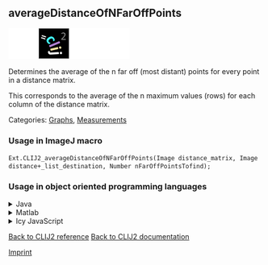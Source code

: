## averageDistanceOfNFarOffPoints
<img src="images/mini_empty_logo.png"/><img src="images/mini_clij2_logo.png"/><img src="images/mini_empty_logo.png"/><img src="images/mini_empty_logo.png"/>

Determines the average of the n far off (most distant) points for every point in a distance matrix.

This corresponds to the average of the n maximum values (rows) for each column of the distance matrix.

Categories: [Graphs](https://clij.github.io/clij2-docs/reference__graph), [Measurements](https://clij.github.io/clij2-docs/reference__measurement)

### Usage in ImageJ macro
```
Ext.CLIJ2_averageDistanceOfNFarOffPoints(Image distance_matrix, Image distance+_list_destination, Number nFarOffPointsTofind);
```


### Usage in object oriented programming languages



<details>

<summary>
Java
</summary>
<pre class="highlight">// init CLIJ and GPU
import net.haesleinhuepf.clij2.CLIJ2;
import net.haesleinhuepf.clij.clearcl.ClearCLBuffer;
CLIJ2 clij2 = CLIJ2.getInstance();

// get input parameters
ClearCLBuffer distance_matrix = clij2.push(distance_matrixImagePlus);
distance+_list_destination = clij2.create(distance_matrix);
int nFarOffPointsTofind = 10;
</pre>

<pre class="highlight">
// Execute operation on GPU
clij2.averageDistanceOfNFarOffPoints(distance_matrix, distance+_list_destination, nFarOffPointsTofind);
</pre>

<pre class="highlight">
// show result
distance+_list_destinationImagePlus = clij2.pull(distance+_list_destination);
distance+_list_destinationImagePlus.show();

// cleanup memory on GPU
clij2.release(distance_matrix);
clij2.release(distance+_list_destination);
</pre>

</details>



<details>

<summary>
Matlab
</summary>
<pre class="highlight">% init CLIJ and GPU
clij2 = init_clatlab();

% get input parameters
distance_matrix = clij2.pushMat(distance_matrix_matrix);
distance+_list_destination = clij2.create(distance_matrix);
nFarOffPointsTofind = 10;
</pre>

<pre class="highlight">
% Execute operation on GPU
clij2.averageDistanceOfNFarOffPoints(distance_matrix, distance+_list_destination, nFarOffPointsTofind);
</pre>

<pre class="highlight">
% show result
distance+_list_destination = clij2.pullMat(distance+_list_destination)

% cleanup memory on GPU
clij2.release(distance_matrix);
clij2.release(distance+_list_destination);
</pre>

</details>



<details>

<summary>
Icy JavaScript
</summary>
<pre class="highlight">// init CLIJ and GPU
importClass(net.haesleinhuepf.clicy.CLICY);
importClass(Packages.icy.main.Icy);

clij2 = CLICY.getInstance();

// get input parameters
distance_matrix_sequence = getSequence();
distance_matrix = clij2.pushSequence(distance_matrix_sequence);
distance+_list_destination = clij2.create(distance_matrix);
nFarOffPointsTofind = 10;
</pre>

<pre class="highlight">
// Execute operation on GPU
clij2.averageDistanceOfNFarOffPoints(distance_matrix, distance+_list_destination, nFarOffPointsTofind);
</pre>

<pre class="highlight">
// show result
distance+_list_destination_sequence = clij2.pullSequence(distance+_list_destination)
Icy.addSequence(distance+_list_destination_sequence);
// cleanup memory on GPU
clij2.release(distance_matrix);
clij2.release(distance+_list_destination);
</pre>

</details>



[Back to CLIJ2 reference](https://clij.github.io/clij2-docs/reference)
[Back to CLIJ2 documentation](https://clij.github.io/clij2-docs)

[Imprint](https://clij.github.io/imprint)

